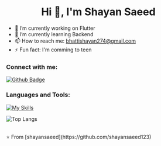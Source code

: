  <h1 align="center">Hi 👋, I'm Shayan Saeed</h1>

- 🔭 I’m currently working on Flutter
- 🌱 I’m currently learning Backend
- 📫 How to reach me: bhattishayan274@gmail.com
- ⚡ Fun fact: I'm comming to teen
  
### Connect with me:
<div id="badges">
  <a href="https://github.com/shayansaeed123">
    <img src="https://img.shields.io/badge/Github-white?style=for-the-badge&logo=Github&logoColor=black" alt="Github Badge"/>
  </a>
<!--   <a href="https://www.youtube.com/channel/UCzvRaprYPhvAplMK36Gu0kw">
    <img src="https://img.shields.io/badge/YouTube-red?style=for-the-badge&logo=youtube&logoColor=white" alt="Youtube Badge"/>
  </a>
   <a href="https://www.instagram.com/axif_taj">
    <img src="https://img.shields.io/badge/Instagram-purple?style=for-the-badge&logo=instagram&logoColor=white" alt="Instagram Badge"/>
  </a>
   <a href="https://fb.com/aaxiftaj">
    <img src="https://img.shields.io/badge/Facebook-blue?style=for-the-badge&logo=facebook&logoColor=white" alt="Facebook Badge"/>
  </a>
   <a href="https://twitter.com/axiftaj">
    <img src="https://img.shields.io/badge/Twitter-blue?style=for-the-badge&logo=twitter&logoColor=white" alt="Twitter Badge"/>
  </a> -->
</div>

### Languages and Tools:
[![My Skills](https://skillicons.dev/icons?i=flutter,dart,firebase,github,git,postman,java,python,&perline=5)](https://skillicons.dev)
<!--
![Asif Taj's GitHub stats](https://github-readme-stats.vercel.app/api?username=axiftaj&show_icons=true&theme=dark)
he
-->
![Top Langs](https://github-readme-stats.vercel.app/api/top-langs/?username=shayansaeed123&theme=dark)


<br>
⭐️ From [shayansaeed](https://github.com/shayansaeed123)
